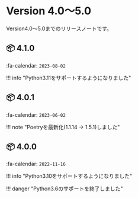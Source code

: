 Version 4.0～5.0
=================

Version4.0～5.0までのリリースノートです。

## :package: 4.1.0

:fa-calendar: `2023-08-02`

!!! info "Python3.11をサポートするようになりました"

## :package: 4.0.1

:fa-calendar: `2023-06-02`

!!! note "Poetryを最新化(1.1.14 -> 1.5.1)しました"

## :package: 4.0.0

:fa-calendar: `2022-11-16`

!!! info "Python3.10をサポートするようになりました"

!!! danger "Python3.6のサポートを終了しました"
